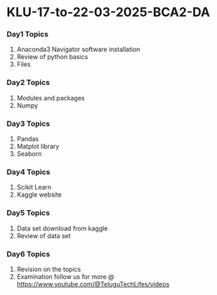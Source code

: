 # KLU-17-to-22-03-2025-BCA2-DA
### Day1 Topics
  1. Anaconda3 Navigator software installation
  2. Review of python basics
  3. Files
### Day2 Topics
  1. Modules and packages
  2. Numpy
### Day3 Topics
  1. Pandas
  2. Matplot library
  3. Seaborn
### Day4 Topics
  1. Scikit Learn
  2. Kaggle website
### Day5 Topics
  1. Data set download from kaggle
  2. Review of data set
### Day6 Topics
  1. Revision on the topics
  2. Examination
follow us for more @ https://www.youtube.com/@TeluguTechLifes/videos
